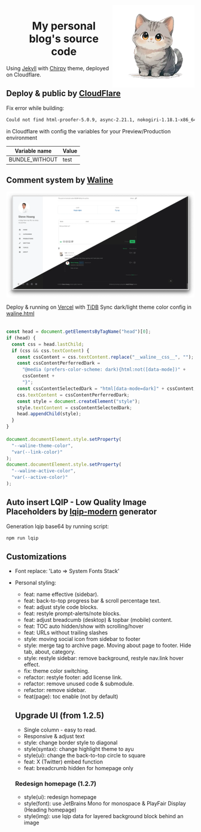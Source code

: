 <!-- markdownlint-disable-next-line -->
<img src="./assets/img/cat.webp" width="220" align="right" alt="Steve Hoang" />
<div id="abc">
  <ul align="center" style="list-style: none;">
    <summary>
      <h1>My personal blog's source code</h1>
    </summary>
  </ul>
</div>

Using [Jekyll][jekyllrb] with [Chirpy][theme] theme, deployed on Cloudflare.
 


## Deploy & public by [CloudFlare][cf]
Fix error while building:
```bash
Could not find html-proofer-5.0.9, async-2.21.1, nokogiri-1.18.1-x86_64-linux-gnu, pdf-reader-2.13.0, ... in locally installed gems (Bundler::GemNotFound). Failed: Error while executing user command. Exited with error code: 1
```
in Cloudflare with config the variables for your Preview/Production environment

Variable name|Value
---|---
BUNDLE_WITHOUT|test

## Comment system by [Waline][waline]
[![stevehoang.com](/docs/comment-system.webp)][stevehoang.com]

Deploy & running on [Vercel][vercel] with [TiDB][Ti]
Sync dark/light theme color config in [waline.html][waline.html]

```javascript

const head = document.getElementsByTagName("head")[0];
if (head) {
  const css = head.lastChild;
  if (css && css.textContent) {
    const cssContent = css.textContent.replace("__waline__css__", "");
    const cssContentPerferredDark =
      "@media (prefers-color-scheme: dark){html:not([data-mode])" +
      cssContent +
      "}";
    const cssContentSelectedDark = "html[data-mode=dark]" + cssContent;
    css.textContent = cssContentPerferredDark;
    const style = document.createElement("style");
    style.textContent = cssContentSelectedDark;
    head.appendChild(style);
  }
}

document.documentElement.style.setProperty(
  "--waline-theme-color",
  "var(--link-color)"
);
document.documentElement.style.setProperty(
  "--waline-active-color",
  "var(--active-color)"
);
```

## Auto insert LQIP - Low Quality Image Placeholders by [lqip-modern][lqip] generator
Generation lqip base64 by running script:

```bash
npm run lqip
```
## Customizations
- Font replace: 'Lato => System Fonts Stack'
- Personal styling:
  - feat: name effective (sidebar).
  - feat: back-to-top progress bar & scroll percentage text.
  - feat: adjust style code blocks.
  - feat: restyle prompt-alerts/note blocks.
  - feat: adjust breadcumb (desktop) & topbar (mobile) content.
  - feat: TOC auto hidden/show with scrolling/hover
  - feat: URLs without trailing slashes
  - style: moving social icon from sidebar to footer
  - style: merge tag to archive page. Moving about page to footer. Hide tab, about, category.
  - style: restyle sidebar: remove background, restyle nav.link hover effect.
  - fix: theme color switching.
  - refactor: restyle footer: add license link.
  - refactor: remove unused code & submodule.
  - refactor: remove sidebar.
  - feat(page): toc enable (not by default)
  
  ## Upgrade UI (from 1.2.5)
  - Single column - easy to read.
  - Responsive & adjust text
  - style: change border style to diagonal
  - style(syntax): change highlight theme to ayu
  - style(ui): change the back-to-top circle to square
  - feat: X (Twitter) embed function
  - feat: breadcrumb hidden for homepage only
  
  ### Redesign homepage (1.2.7)
  - style(ui): redesign homepage
  - style(font): use JetBrains Mono for monospace & PlayFair Display (Heading homepage)
  - style(img): use lqip data for layered background block behind an image

[cf]: https://pages.cloudflare.com
[theme]: https://rubygems.org/gems/jekyll-theme-chirpy
[jekyllrb]: https://jekyllrb.com
[stevehoang.com]: https://stevehoang.com
[lqip]: https://github.com/transitive-bullshit/lqip-modern
[waline]: https://github.com/walinejs/waline
[waline.html]: https://github.com/lotusk08/lotusk08.github.io/blob/34bf7b0643f7aae4fa812745794a020d9ce5863f/_includes/comments/waline.html
[vercel]: https://vercel.com
[Ti]: https://tidbcloud.com
